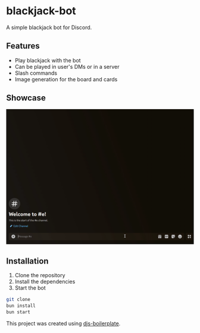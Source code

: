 # blackjack-bot

A simple blackjack bot for Discord.

## Features

* Play blackjack with the bot
* Can be played in user's DMs or in a server
* Slash commands
* Image generation for the board and cards

## Showcase

<p align="center">
  <img src="public/showcase.gif" alt="Showcase" />
</p>

## Installation

1. Clone the repository
2. Install the dependencies
3. Start the bot

```bash
git clone
bun install
bun start
```

This project was created using [djs-boilerplate](https://github.com/camdzic/djs-boilerplate).
